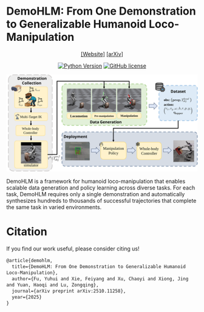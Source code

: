 # DemoHLM: From One Demonstration to Generalizable Humanoid Loco-Manipulation

<div align="center">

[[Website]](https://beingbeyond.github.io/DemoHLM/)
[[arXiv]](https://arxiv.org/abs/2510.11258)

[![Python Version](https://img.shields.io/badge/Python-3.8-blue.svg)]()
[![GitHub license](https://img.shields.io/badge/MIT-blue)]()

</div>
<div align="center">

![](docs/images/overview.svg)

</div>
DemoHLM is a framework for humanoid loco-manipulation that enables scalable data generation and policy learning across diverse tasks. For each task, DemoHLM requires only a single demonstration and automatically synthesizes hundreds to thousands of successful trajectories that complete the same task in varied environments.


# Citation
If you find our work useful, please consider citing us!
```
@article{demohlm,
  title={DemoHLM: From One Demonstration to Generalizable Humanoid Loco-Manipulation},
  author={Fu, Yuhui and Xie, Feiyang and Xu, Chaoyi and Xiong, Jing and Yuan, Haoqi and Lu, Zongqing},
  journal={arXiv preprint arXiv:2510.11258},
  year={2025}
}
```

